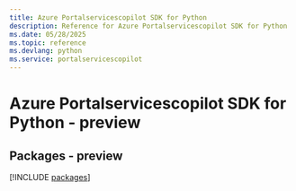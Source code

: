 ```yaml
---
title: Azure Portalservicescopilot SDK for Python
description: Reference for Azure Portalservicescopilot SDK for Python
ms.date: 05/28/2025
ms.topic: reference
ms.devlang: python
ms.service: portalservicescopilot
---
```

# Azure Portalservicescopilot SDK for Python - preview
## Packages - preview
[!INCLUDE [packages](portalservicescopilot-index.md)]